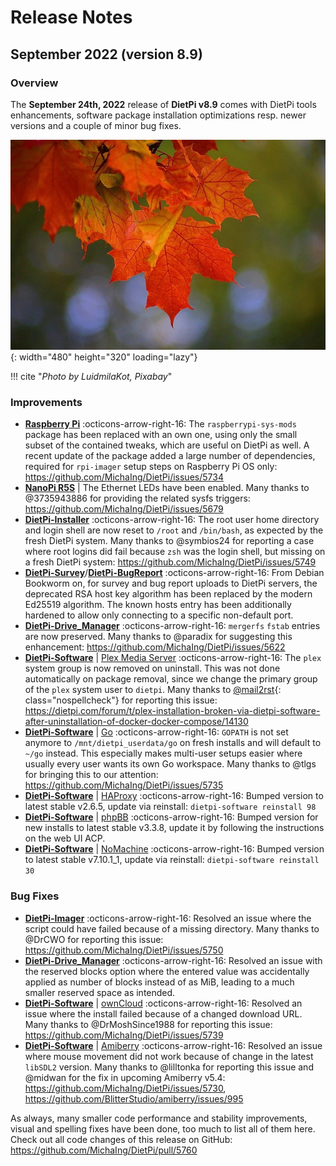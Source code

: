 # Release Notes

## September 2022 (version 8.9)

### Overview

The **September 24th, 2022** release of **DietPi v8.9** comes with DietPi tools enhancements, software package installation optimizations resp. newer versions and a couple of minor bug fixes.

![Maple leaf in autumn](../assets/images/dietpi-release-v8_9.jpg){: width="480" height="320" loading="lazy"}

!!! cite "*Photo by LuidmilaKot, Pixabay*"

### Improvements

- [**Raspberry Pi**](../..//hardware/#raspberry-pi) :octicons-arrow-right-16: The `raspberrypi-sys-mods` package has been replaced with an own one, using only the small subset of the contained tweaks, which are useful on DietPi as well. A recent update of the package added a large number of dependencies, required for `rpi-imager` setup steps on Raspberry Pi OS only: <https://github.com/MichaIng/DietPi/issues/5734>
- [**NanoPi R5S**](../../hardware/#nanopi-series-friendlyelec) | The Ethernet LEDs have been enabled. Many thanks to @3735943886 for providing the related sysfs triggers: <https://github.com/MichaIng/DietPi/issues/5679>
- [**DietPi-Installer**](../../hardware/#make-your-own-distribution) :octicons-arrow-right-16: The root user home directory and login shell are now reset to `/root` and `/bin/bash`, as expected by the fresh DietPi system. Many thanks to @symbios24 for reporting a case where root logins did fail because `zsh` was the login shell, but missing on a fresh DietPi system: <https://github.com/MichaIng/DietPi/issues/5749>
- [**DietPi-Survey**](../../dietpi_tools/#dietpi-survey)/[**DietPi-BugReport**](../../dietpi_tools/#dietpi-bug-report) :octicons-arrow-right-16: From Debian Bookworm on, for survey and bug report uploads to DietPi servers, the deprecated RSA host key algorithm has been replaced by the modern Ed25519 algorithm. The known hosts entry has been additionally hardened to allow only connecting to a specific non-default port.
- [**DietPi-Drive_Manager**](../../dietpi_tools/#dietpi-drive-manager) :octicons-arrow-right-16: `mergerfs` `fstab` entries are now preserved. Many thanks to @paradix for suggesting this enhancement: <https://github.com/MichaIng/DietPi/issues/5622>
- [**DietPi-Software**](../../dietpi_tools/#dietpi-software) | [Plex Media Server](../../software/media/#plex-media-server) :octicons-arrow-right-16: The `plex` system group is now removed on uninstall. This was not done automatically on package removal, since we change the primary group of the `plex` system user to `dietpi`. Many thanks to [@mail2rst](https://dietpi.com/forum/u/mail2rst){: class="nospellcheck"} for reporting this issue: <https://dietpi.com/forum/t/plex-installation-broken-via-dietpi-software-after-uninstallation-of-docker-docker-compose/14130>
- [**DietPi-Software**](../../dietpi_tools/#dietpi-software) | [Go](../../software/programming/#go) :octicons-arrow-right-16: `GOPATH` is not set anymore to `/mnt/dietpi_userdata/go` on fresh installs and will default to `~/go` instead. This especially makes multi-user setups easier where usually every user wants its own Go workspace. Many thanks to @tlgs for bringing this to our attention: <https://github.com/MichaIng/DietPi/issues/5735>
- [**DietPi-Software**](../../dietpi_tools/#dietpi-software) | [HAProxy](../../software/advanced_networking/#haproxy) :octicons-arrow-right-16: Bumped version to latest stable v2.6.5, update via reinstall: `dietpi-software reinstall 98`
- [**DietPi-Software**](../../dietpi_tools/#dietpi-software) | [phpBB](../../software/social/#phpbb) :octicons-arrow-right-16: Bumped version for new installs to latest stable v3.3.8, update it by following the instructions on the web UI ACP.
- [**DietPi-Software**](../../dietpi_tools/#dietpi-software) | [NoMachine](../../software/remote_desktop/#nomachine) :octicons-arrow-right-16: Bumped version to latest stable v7.10.1_1, update via reinstall: `dietpi-software reinstall 30`

### Bug Fixes

- [**DietPi-Imager**](../../hardware/#make-your-own-distribution) :octicons-arrow-right-16: Resolved an issue where the script could have failed because of a missing directory. Many thanks to @DrCWO for reporting this issue: <https://github.com/MichaIng/DietPi/issues/5750>
- [**DietPi-Drive_Manager**](../../dietpi_tools/#dietpi-drive-manager) :octicons-arrow-right-16: Resolved an issue with the reserved blocks option where the entered value was accidentally applied as number of blocks instead of as MiB, leading to a much smaller reserved space as intended.
- [**DietPi-Software**](../../dietpi_tools/#dietpi-software) | [ownCloud](../../software/cloud/#owncloud) :octicons-arrow-right-16: Resolved an issue where the install failed because of a changed download URL. Many thanks to @DrMoshSince1988 for reporting this issue: <https://github.com/MichaIng/DietPi/issues/5739>
- [**DietPi-Software**](../../dietpi_tools/#dietpi-software) | [Amiberry](../../software/gaming/#amiberry) :octicons-arrow-right-16: Resolved an issue where mouse movement did not work because of change in the latest `libSDL2` version. Many thanks to @lilltonka for reporting this issue and @midwan for the fix in upcoming Amiberry v5.4: <https://github.com/MichaIng/DietPi/issues/5730>, <https://github.com/BlitterStudio/amiberry/issues/995>

As always, many smaller code performance and stability improvements, visual and spelling fixes have been done, too much to list all of them here. Check out all code changes of this release on GitHub: <https://github.com/MichaIng/DietPi/pull/5760>
